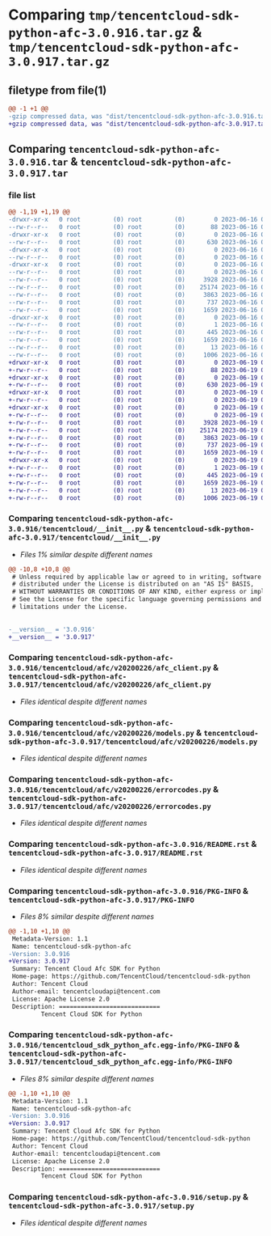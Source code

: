 # Comparing `tmp/tencentcloud-sdk-python-afc-3.0.916.tar.gz` & `tmp/tencentcloud-sdk-python-afc-3.0.917.tar.gz`

## filetype from file(1)

```diff
@@ -1 +1 @@
-gzip compressed data, was "dist/tencentcloud-sdk-python-afc-3.0.916.tar", last modified: Fri Jun 16 00:25:54 2023, max compression
+gzip compressed data, was "dist/tencentcloud-sdk-python-afc-3.0.917.tar", last modified: Mon Jun 19 00:16:44 2023, max compression
```

## Comparing `tencentcloud-sdk-python-afc-3.0.916.tar` & `tencentcloud-sdk-python-afc-3.0.917.tar`

### file list

```diff
@@ -1,19 +1,19 @@
-drwxr-xr-x   0 root         (0) root         (0)        0 2023-06-16 00:25:54.000000 tencentcloud-sdk-python-afc-3.0.916/
--rw-r--r--   0 root         (0) root         (0)       88 2023-06-16 00:25:54.000000 tencentcloud-sdk-python-afc-3.0.916/setup.cfg
-drwxr-xr-x   0 root         (0) root         (0)        0 2023-06-16 00:25:54.000000 tencentcloud-sdk-python-afc-3.0.916/tencentcloud/
--rw-r--r--   0 root         (0) root         (0)      630 2023-06-16 00:25:54.000000 tencentcloud-sdk-python-afc-3.0.916/tencentcloud/__init__.py
-drwxr-xr-x   0 root         (0) root         (0)        0 2023-06-16 00:25:54.000000 tencentcloud-sdk-python-afc-3.0.916/tencentcloud/afc/
--rw-r--r--   0 root         (0) root         (0)        0 2023-06-16 00:25:54.000000 tencentcloud-sdk-python-afc-3.0.916/tencentcloud/afc/__init__.py
-drwxr-xr-x   0 root         (0) root         (0)        0 2023-06-16 00:25:54.000000 tencentcloud-sdk-python-afc-3.0.916/tencentcloud/afc/v20200226/
--rw-r--r--   0 root         (0) root         (0)        0 2023-06-16 00:25:54.000000 tencentcloud-sdk-python-afc-3.0.916/tencentcloud/afc/v20200226/__init__.py
--rw-r--r--   0 root         (0) root         (0)     3928 2023-06-16 00:25:54.000000 tencentcloud-sdk-python-afc-3.0.916/tencentcloud/afc/v20200226/afc_client.py
--rw-r--r--   0 root         (0) root         (0)    25174 2023-06-16 00:25:54.000000 tencentcloud-sdk-python-afc-3.0.916/tencentcloud/afc/v20200226/models.py
--rw-r--r--   0 root         (0) root         (0)     3863 2023-06-16 00:25:54.000000 tencentcloud-sdk-python-afc-3.0.916/tencentcloud/afc/v20200226/errorcodes.py
--rw-r--r--   0 root         (0) root         (0)      737 2023-06-16 00:25:54.000000 tencentcloud-sdk-python-afc-3.0.916/README.rst
--rw-r--r--   0 root         (0) root         (0)     1659 2023-06-16 00:25:54.000000 tencentcloud-sdk-python-afc-3.0.916/PKG-INFO
-drwxr-xr-x   0 root         (0) root         (0)        0 2023-06-16 00:25:54.000000 tencentcloud-sdk-python-afc-3.0.916/tencentcloud_sdk_python_afc.egg-info/
--rw-r--r--   0 root         (0) root         (0)        1 2023-06-16 00:25:54.000000 tencentcloud-sdk-python-afc-3.0.916/tencentcloud_sdk_python_afc.egg-info/dependency_links.txt
--rw-r--r--   0 root         (0) root         (0)      445 2023-06-16 00:25:54.000000 tencentcloud-sdk-python-afc-3.0.916/tencentcloud_sdk_python_afc.egg-info/SOURCES.txt
--rw-r--r--   0 root         (0) root         (0)     1659 2023-06-16 00:25:54.000000 tencentcloud-sdk-python-afc-3.0.916/tencentcloud_sdk_python_afc.egg-info/PKG-INFO
--rw-r--r--   0 root         (0) root         (0)       13 2023-06-16 00:25:54.000000 tencentcloud-sdk-python-afc-3.0.916/tencentcloud_sdk_python_afc.egg-info/top_level.txt
--rw-r--r--   0 root         (0) root         (0)     1006 2023-06-16 00:25:54.000000 tencentcloud-sdk-python-afc-3.0.916/setup.py
+drwxr-xr-x   0 root         (0) root         (0)        0 2023-06-19 00:16:44.000000 tencentcloud-sdk-python-afc-3.0.917/
+-rw-r--r--   0 root         (0) root         (0)       88 2023-06-19 00:16:44.000000 tencentcloud-sdk-python-afc-3.0.917/setup.cfg
+drwxr-xr-x   0 root         (0) root         (0)        0 2023-06-19 00:16:44.000000 tencentcloud-sdk-python-afc-3.0.917/tencentcloud/
+-rw-r--r--   0 root         (0) root         (0)      630 2023-06-19 00:16:44.000000 tencentcloud-sdk-python-afc-3.0.917/tencentcloud/__init__.py
+drwxr-xr-x   0 root         (0) root         (0)        0 2023-06-19 00:16:44.000000 tencentcloud-sdk-python-afc-3.0.917/tencentcloud/afc/
+-rw-r--r--   0 root         (0) root         (0)        0 2023-06-19 00:16:44.000000 tencentcloud-sdk-python-afc-3.0.917/tencentcloud/afc/__init__.py
+drwxr-xr-x   0 root         (0) root         (0)        0 2023-06-19 00:16:44.000000 tencentcloud-sdk-python-afc-3.0.917/tencentcloud/afc/v20200226/
+-rw-r--r--   0 root         (0) root         (0)        0 2023-06-19 00:16:44.000000 tencentcloud-sdk-python-afc-3.0.917/tencentcloud/afc/v20200226/__init__.py
+-rw-r--r--   0 root         (0) root         (0)     3928 2023-06-19 00:16:44.000000 tencentcloud-sdk-python-afc-3.0.917/tencentcloud/afc/v20200226/afc_client.py
+-rw-r--r--   0 root         (0) root         (0)    25174 2023-06-19 00:16:44.000000 tencentcloud-sdk-python-afc-3.0.917/tencentcloud/afc/v20200226/models.py
+-rw-r--r--   0 root         (0) root         (0)     3863 2023-06-19 00:16:44.000000 tencentcloud-sdk-python-afc-3.0.917/tencentcloud/afc/v20200226/errorcodes.py
+-rw-r--r--   0 root         (0) root         (0)      737 2023-06-19 00:16:44.000000 tencentcloud-sdk-python-afc-3.0.917/README.rst
+-rw-r--r--   0 root         (0) root         (0)     1659 2023-06-19 00:16:44.000000 tencentcloud-sdk-python-afc-3.0.917/PKG-INFO
+drwxr-xr-x   0 root         (0) root         (0)        0 2023-06-19 00:16:44.000000 tencentcloud-sdk-python-afc-3.0.917/tencentcloud_sdk_python_afc.egg-info/
+-rw-r--r--   0 root         (0) root         (0)        1 2023-06-19 00:16:44.000000 tencentcloud-sdk-python-afc-3.0.917/tencentcloud_sdk_python_afc.egg-info/dependency_links.txt
+-rw-r--r--   0 root         (0) root         (0)      445 2023-06-19 00:16:44.000000 tencentcloud-sdk-python-afc-3.0.917/tencentcloud_sdk_python_afc.egg-info/SOURCES.txt
+-rw-r--r--   0 root         (0) root         (0)     1659 2023-06-19 00:16:44.000000 tencentcloud-sdk-python-afc-3.0.917/tencentcloud_sdk_python_afc.egg-info/PKG-INFO
+-rw-r--r--   0 root         (0) root         (0)       13 2023-06-19 00:16:44.000000 tencentcloud-sdk-python-afc-3.0.917/tencentcloud_sdk_python_afc.egg-info/top_level.txt
+-rw-r--r--   0 root         (0) root         (0)     1006 2023-06-19 00:16:44.000000 tencentcloud-sdk-python-afc-3.0.917/setup.py
```

### Comparing `tencentcloud-sdk-python-afc-3.0.916/tencentcloud/__init__.py` & `tencentcloud-sdk-python-afc-3.0.917/tencentcloud/__init__.py`

 * *Files 1% similar despite different names*

```diff
@@ -10,8 +10,8 @@
 # Unless required by applicable law or agreed to in writing, software
 # distributed under the License is distributed on an "AS IS" BASIS,
 # WITHOUT WARRANTIES OR CONDITIONS OF ANY KIND, either express or implied.
 # See the License for the specific language governing permissions and
 # limitations under the License.
 
 
-__version__ = '3.0.916'
+__version__ = '3.0.917'
```

### Comparing `tencentcloud-sdk-python-afc-3.0.916/tencentcloud/afc/v20200226/afc_client.py` & `tencentcloud-sdk-python-afc-3.0.917/tencentcloud/afc/v20200226/afc_client.py`

 * *Files identical despite different names*

### Comparing `tencentcloud-sdk-python-afc-3.0.916/tencentcloud/afc/v20200226/models.py` & `tencentcloud-sdk-python-afc-3.0.917/tencentcloud/afc/v20200226/models.py`

 * *Files identical despite different names*

### Comparing `tencentcloud-sdk-python-afc-3.0.916/tencentcloud/afc/v20200226/errorcodes.py` & `tencentcloud-sdk-python-afc-3.0.917/tencentcloud/afc/v20200226/errorcodes.py`

 * *Files identical despite different names*

### Comparing `tencentcloud-sdk-python-afc-3.0.916/README.rst` & `tencentcloud-sdk-python-afc-3.0.917/README.rst`

 * *Files identical despite different names*

### Comparing `tencentcloud-sdk-python-afc-3.0.916/PKG-INFO` & `tencentcloud-sdk-python-afc-3.0.917/PKG-INFO`

 * *Files 8% similar despite different names*

```diff
@@ -1,10 +1,10 @@
 Metadata-Version: 1.1
 Name: tencentcloud-sdk-python-afc
-Version: 3.0.916
+Version: 3.0.917
 Summary: Tencent Cloud Afc SDK for Python
 Home-page: https://github.com/TencentCloud/tencentcloud-sdk-python
 Author: Tencent Cloud
 Author-email: tencentcloudapi@tencent.com
 License: Apache License 2.0
 Description: ============================
         Tencent Cloud SDK for Python
```

### Comparing `tencentcloud-sdk-python-afc-3.0.916/tencentcloud_sdk_python_afc.egg-info/PKG-INFO` & `tencentcloud-sdk-python-afc-3.0.917/tencentcloud_sdk_python_afc.egg-info/PKG-INFO`

 * *Files 8% similar despite different names*

```diff
@@ -1,10 +1,10 @@
 Metadata-Version: 1.1
 Name: tencentcloud-sdk-python-afc
-Version: 3.0.916
+Version: 3.0.917
 Summary: Tencent Cloud Afc SDK for Python
 Home-page: https://github.com/TencentCloud/tencentcloud-sdk-python
 Author: Tencent Cloud
 Author-email: tencentcloudapi@tencent.com
 License: Apache License 2.0
 Description: ============================
         Tencent Cloud SDK for Python
```

### Comparing `tencentcloud-sdk-python-afc-3.0.916/setup.py` & `tencentcloud-sdk-python-afc-3.0.917/setup.py`

 * *Files identical despite different names*

